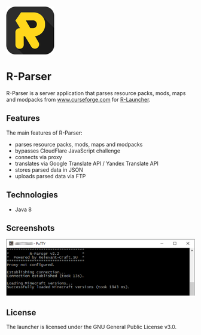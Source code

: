 ![screenshot](images/icon.png)

# R-Parser
R-Parser is a server application that parses resource packs, mods, maps and modpacks from www.curseforge.com for [R-Launcher](https://github.com/VENTO-off/R_Launcher).

## Features
The main features of R-Parser:
- parses resource packs, mods, maps and modpacks
- bypasses CloudFlare JavaScript challenge
- connects via proxy
- translates via Google Translate API / Yandex Translate API
- stores parsed data in JSON
- uploads parsed data via FTP

## Technologies
- Java 8

## Screenshots
![screenshot](images/screenshot1.png)

## License
The launcher is licensed under the GNU General Public License v3.0.
